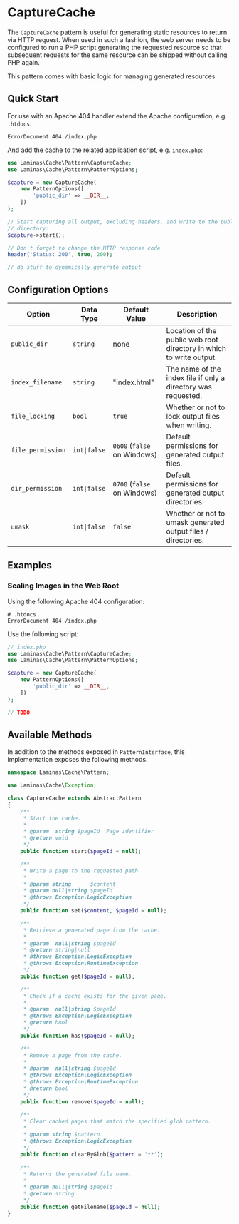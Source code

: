 # CaptureCache

The `CaptureCache` pattern is useful for generating static resources to return
via HTTP request. When used in such a fashion, the web server needs to be
configured to run a PHP script generating the requested resource so that
subsequent requests for the same resource can be shipped without calling PHP
again.

This pattern comes with basic logic for managing generated resources.

## Quick Start

For use with an Apache 404 handler extend the Apache configuration, e.g.
`.htdocs`:

```apacheconf
ErrorDocument 404 /index.php
```

And add the cache to the related application script, e.g. `index.php`:

```php
use Laminas\Cache\Pattern\CaptureCache;
use Laminas\Cache\Pattern\PatternOptions;

$capture = new CaptureCache(
    new PatternOptions([
        'public_dir' => __DIR__,
    ])
);

// Start capturing all output, excluding headers, and write to the public
// directory:
$capture->start();

// Don't forget to change the HTTP response code
header('Status: 200', true, 200);

// do stuff to dynamically generate output
```

## Configuration Options

Option | Data Type | Default Value | Description
------ | --------- | ------------- | -----------
`public_dir` | `string` | none | Location of the public web root directory in which to write output.
`index_filename` | `string` | "index.html" | The name of the index file if only a directory was requested.
`file_locking` | `bool` | `true` | Whether or not to lock output files when writing.
`file_permission` | `int\|false` | `0600` (`false` on Windows) | Default permissions for generated output files.
`dir_permission` | `int\|false` | `0700` (`false` on Windows) | Default permissions for generated output directories.
`umask` | `int\|false` | `false` | Whether or not to umask generated output files / directories.

## Examples

### Scaling Images in the Web Root

Using the following Apache 404 configuration:

```apacheconf
# .htdocs
ErrorDocument 404 /index.php
```

Use the following script:

```php
// index.php
use Laminas\Cache\Pattern\CaptureCache;
use Laminas\Cache\Pattern\PatternOptions;

$capture = new CaptureCache(
    new PatternOptions([
        'public_dir' => __DIR__,
    ])
);

// TODO
```

## Available Methods

In addition to the methods exposed in `PatternInterface`, this implementation
exposes the following methods.

```php
namespace Laminas\Cache\Pattern;

use Laminas\Cache\Exception;

class CaptureCache extends AbstractPattern
{
    /**
     * Start the cache.
     *
     * @param  string $pageId  Page identifier
     * @return void
     */
    public function start($pageId = null);

    /**
     * Write a page to the requested path.
     *
     * @param string      $content
     * @param null|string $pageId
     * @throws Exception\LogicException
     */
    public function set($content, $pageId = null);

    /**
     * Retrieve a generated page from the cache.
     *
     * @param  null|string $pageId
     * @return string|null
     * @throws Exception\LogicException
     * @throws Exception\RuntimeException
     */
    public function get($pageId = null);

    /**
     * Check if a cache exists for the given page.
     *
     * @param  null|string $pageId
     * @throws Exception\LogicException
     * @return bool
     */
    public function has($pageId = null);

    /**
     * Remove a page from the cache.
     *
     * @param  null|string $pageId
     * @throws Exception\LogicException
     * @throws Exception\RuntimeException
     * @return bool
     */
    public function remove($pageId = null);

    /**
     * Clear cached pages that match the specified glob pattern.
     *
     * @param string $pattern
     * @throws Exception\LogicException
     */
    public function clearByGlob($pattern = '**');

    /**
     * Returns the generated file name.
     *
     * @param null|string $pageId
     * @return string
     */
    public function getFilename($pageId = null);
}
```
